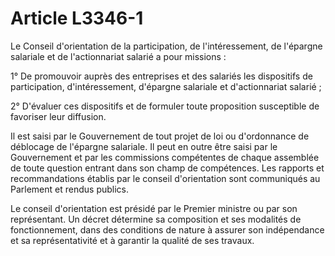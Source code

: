 # Article L3346-1

Le Conseil d'orientation de la participation, de l'intéressement, de l'épargne salariale et de l'actionnariat salarié a pour missions : 

1° De promouvoir auprès des entreprises et des salariés les dispositifs de participation, d'intéressement, d'épargne salariale et d'actionnariat salarié ; 

2° D'évaluer ces dispositifs et de formuler toute proposition susceptible de favoriser leur diffusion. 

Il est saisi par le Gouvernement de tout projet de loi ou d'ordonnance de déblocage de l'épargne salariale. Il peut en outre être saisi par le Gouvernement et par les commissions compétentes de chaque assemblée de toute question entrant dans son champ de compétences. Les rapports et recommandations établis par le conseil d'orientation sont communiqués au Parlement et rendus publics. 

Le conseil d'orientation est présidé par le Premier ministre ou par son représentant. Un décret détermine sa composition et ses modalités de fonctionnement, dans des conditions de nature à assurer son indépendance et sa représentativité et à garantir la qualité de ses travaux.